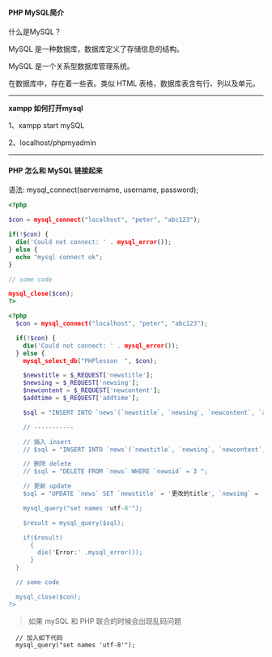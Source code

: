 #### PHP MySQL简介

什么是MySQL？

MySQL 是一种数据库，数据库定义了存储信息的结构。

MySQL 是一个关系型数据库管理系统。

在数据库中，存在着一些表。类似 HTML 表格，数据库表含有行、列以及单元。

------

**xampp 如何打开mysql**

1、xampp start mySQL

2、localhost/phpmyadmin

-------

#### PHP 怎么和 MySQL 链接起来

语法: mysql_connect(servername, username, password);

```php
<?php

$con = mysql_connect("localhost", "peter", "abc123");

if(!$con) {
  die('Could not connect: ' . mysql_error());
} else {
  echo "mysql connect ok";
}

// some code

mysql_close($con);
?>
```

```php
<?php
  $con = mysql_connect("localhost", "peter", "abc123");

  if(!$con) {
    die('Could not connect: ' . mysql_error());
  } else {
    mysql_select_db("PHPlesson  ", $con);

    $newstitle = $_REQUEST['newstitle'];
    $newsing = $_REQUEST['newsing'];
    $newcontent = $_REQUEST['newcontent'];
    $addtime = $_REQUEST['addtime'];

    $sql = "INSERT INTO `news`(`newstitle`, `newsing`, `newcontent`, `addtime`) VALUES('".$newstitle."', '".$newsing."', /'".$newcontent."', '".$addtime.")"';

    // -----------

    // 插入 insert 
    // $sql = "INSERT INTO `news`(`newstitle`, `newsing`, `newcontent`, `addtime`) VALUES('哈哈', '图片地址', '新闻内容', 2015-09-28)";

    // 删除 delete
    // $sql = "DELETE FROM `news` WHERE `newsid` = 3 ";

    // 更新 update
    $sql = "UPDATE `news` SET `newstitle` = '更改的title', `newsimg` = '更改的img' WHERE `newsid` = 3";

    mysql_query("set names 'utf-8'");

    $result = mysql_query($sql);

    if($result)
      {
        die('Error:' .mysql_error());
      }
  }

  // some code

  mysql_close($con);
?>
```

> 如果 mySQL 和 PHP 联合的时候会出现乱码问题
```
  // 加入如下代码
  mysql_query("set names 'utf-8'");
```